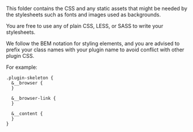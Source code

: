 This folder contains the CSS and any static assets that might be needed by the
stylesheets such as fonts and images used as backgrounds.

You are free to use any of plain CSS, LESS, or SASS to write your stylesheets.

We follow the BEM notation for styling elements, and you are advised to prefix
your class names with your plugin name to avoid conflict with other plugin CSS.

For example:

```less
.plugin-skeleton {
  &__browser {
  }

  &__browser-link {
  }

  &__content {
  }
}
```